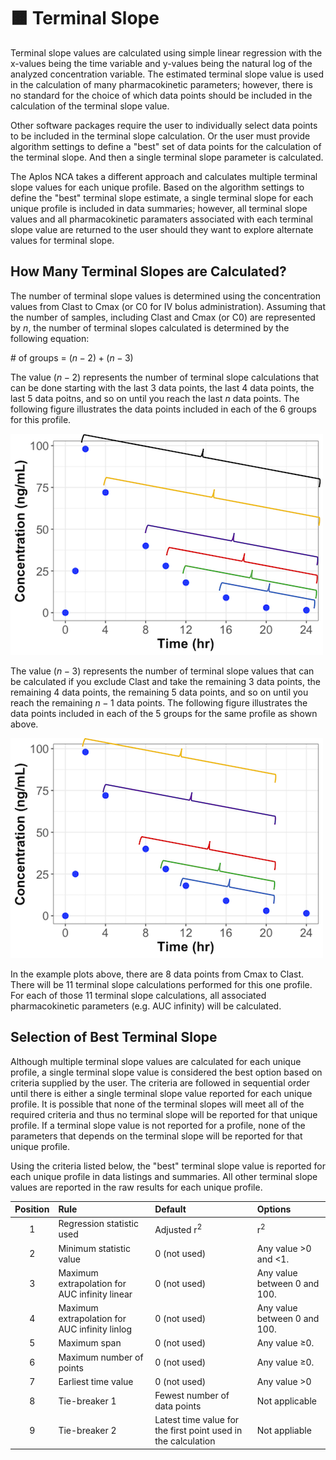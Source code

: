 # 🟧 Terminal Slope

Terminal slope values are calculated using simple linear regression with the x-values being the time variable and y-values being the natural log of the analyzed concentration variable. The estimated terminal slope value is used in the calculation of many pharmacokinetic parameters; however, there is no standard for the choice of which data points should be included in the calculation of the terminal slope value. 

Other software packages require the user to individually select data points to be included in the terminal slope calculation. Or the user must provide algorithm settings to define a "best" set of data points for the calculation of the terminal slope. And then a single terminal slope parameter is calculated. 

The Aplos NCA takes a different approach and calculates multiple terminal slope values for each unique profile. Based on the algorithm settings to define the "best" terminal slope estimate, a single terminal slope for each unique profile is included in data summaries; however, all terminal slope values and all pharmacokinetic paramaters associated with each terminal slope value are returned to the user should they want to explore alternate values for terminal slope.

## How Many Terminal Slopes are Calculated?

The number of terminal slope values is determined using the concentration values from Clast to Cmax (or C0 for IV bolus administration). Assuming that the number of samples, including Clast and Cmax (or C0) are represented by $n$, the number of terminal slopes calculated is determined by the following equation:

\# of groups = $(n-2) + (n-3)$

The value $(n-2)$ represents the number of terminal slope calculations that can be done starting with the last 3 data points, the last 4 data points, the last 5 data poitns, and so on until you reach the last $n$ data points. The following figure illustrates the data points included in each of the 6 groups for this profile.

![Terminal slope groups 1](./images/terminal-slope1.png)

The value $(n-3)$ represents the number of terminal slope values that can be calculated if you exclude Clast and take the remaining 3 data points, the remaining 4 data points, the remaining 5 data points, and so on until you reach the remaining $n-1$ data points. The following figure illustrates the data points included in each of the 5 groups for the same profile as shown above.

![Terminal slope groups 2](./images/terminal-slope2.png)

In the example plots above, there are 8 data points from Cmax to Clast. There will be 11 terminal slope calculations performed for this one profile. For each of those 11 terminal slope calculations, all associated pharmacokinetic parameters (e.g. AUC infinity) will be calculated. 

## Selection of Best Terminal Slope

Although multiple terminal slope values are calculated for each unique profile, a single terminal slope value is considered the best option based on criteria supplied by the user. The criteria are followed in sequential order until there is either a single terminal slope value reported for each unique profile. It is possible that none of the terminal slopes will meet all of the required criteria and thus no terminal slope will be reported for that unique profile. If a terminal slope value is not reported for a profile, none of the parameters that depends on the terminal slope will be reported for that unique profile. 

Using the criteria listed below, the "best" terminal slope value is reported for each unique profile in data listings and summaries. All other terminal slope values are reported in the raw results for each unique profile.

| Position | Rule | Default | Options |
| :---: | :--- | :--- | :--- |
| 1 | Regression statistic used | Adjusted r<sup>2</sup> | r<sup>2</sup> |
| 2 | Minimum statistic value | 0 (not used) | Any value >0 and <1. |
| 3 | Maximum extrapolation for AUC infinity linear | 0 (not used) | Any value between 0 and 100. |
| 4 | Maximum extrapolation for AUC infinity linlog | 0 (not used) | Any value between 0 and 100. |
| 5 | Maximum span | 0 (not used) | Any value &#8805;0. |
| 6 | Maximum number of points | 0 (not used) | Any value &#8805;0. |
| 7 | Earliest time value | 0 (not used) | Any value >0 |
| 8 | Tie-breaker 1 | Fewest number of data points | Not applicable |
| 9 | Tie-breaker 2 | Latest time value for the first point used in the calculation | Not appliable |



